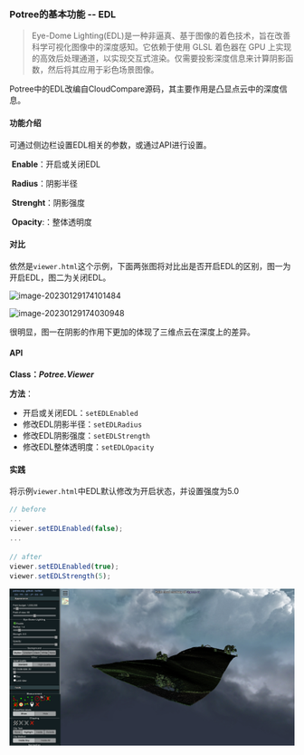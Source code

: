 ### Potree的基本功能 -- EDL

> Eye-Dome Lighting(EDL)是一种非逼真、基于图像的着色技术，旨在改善科学可视化图像中的深度感知。它依赖于使用 GLSL 着色器在 GPU 上实现的高效后处理通道，以实现交互式渲染。仅需要投影深度信息来计算阴影函数，然后将其应用于彩色场景图像。

Potree中的EDL改编自CloudCompare源码，其主要作用是凸显点云中的深度信息。



#### 功能介绍

可通过侧边栏设置EDL相关的参数，或通过API进行设置。

​	**Enable**：开启或关闭EDL

​	**Radius**：阴影半径

​	**Strenght**：阴影强度

​	**Opacity**:：整体透明度



#### 对比

依然是`viewer.html`这个示例，下面两张图将对比出是否开启EDL的区别，图一为开启EDL，图二为关闭EDL。

![image-20230129174101484](image-20230129174101484.png)

![image-20230129174030948](image-20230129174030948.png)

很明显，图一在阴影的作用下更加的体现了三维点云在深度上的差异。



#### API

**Class：*Potree.Viewer***

**方法**：

- 开启或关闭EDL：`setEDLEnabled`
- 修改EDL阴影半径：`setEDLRadius`
- 修改EDL阴影强度：`setEDLStrength`
- 修改EDL整体透明度：`setEDLOpacity`



#### 实践

将示例`viewer.html`中EDL默认修改为开启状态，并设置强度为5.0

```javascript
// before
...
viewer.setEDLEnabled(false);
...

// after
viewer.setEDLEnabled(true);
viewer.setEDLStrength(5);
```

![image-20230129180627151](image-20230129180627151.png)